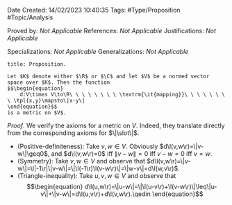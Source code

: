 <div class="topSpace"></div>

Date Created: 14/02/2023 10:40:35
Tags: #Type/Proposition #Topic/Analysis

Proved by: _Not Applicable_
References: _Not Applicable_
Justifications: _Not Applicable_

Specializations: _Not Applicable_
Generalizations: _Not Applicable_

``` ad-Proposition
title: Proposition.

Let $K$ denote either $\R$ or $\C$ and let $V$ be a normed vector space over $K$. Then the function
$$\begin{equation}
    d:V\times V\to\R\ \ \ \ \ \ \ \ \textrm{\it{mapping}}\ \ \ \ \ \ \ \ \tpl{x,y}\mapsto\|x-y\|
\end{equation}$$
is a metric on $V$.

```

_Proof_. We verify the axioms for a metric on $V$. Indeed, they translate directly from the corresponding axioms for $\|\slot\|$.
* (Positive-definiteness): Take $v,w\in V$. Obviously $d\l(v,w\r)=\|v-w\|\geq0$, and $d\l(v,w\r)=0$ iff $\|v-w\|=0$ iff $v-w=0$ iff $v=w$.
* (Symmetry): Take $v,w\in V$ and observe that $d\l(v,w\r)=\|v-w\|=\l|-1\r|\|v-w\|=\|\l(-1\r)\l(v-w\r)\|=\|w-v\|=d\l(w,v\r)$.
* (Triangle-inequality): Take $u,v,w\in V$ and observe that
$$\begin{equation}
    d\l(u,w\r)=\|u-w\|=\|\l(u-v\r)+\l(v-w\r)\|\leq\|u-v\|+\|v-w\|=d\l(u,v\r)+d\l(v,w\r).\qedin
\end{equation}$$
